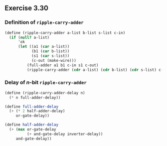## Exercise 3.30

### Definition of `ripple-carry-adder`

``` Scheme
(define (ripple-carry-adder a-list b-list s-list c-in)
  (if (null? a-list)
      'ok
      (let ((a1 (car a-list))
            (b1 (car b-list))
            (s1 (car s-list))
            (c-out (make-wire)))
          (full-adder a1 b1 c-in s1 c-out)
          (ripple-carry-adder (cdr a-list) (cdr b-list) (cdr s-list) c-out))))
```

### Delay of $n$-bit `ripple-carry-adder`

``` Scheme
(define (ripple-carry-adder-delay n)
  (* n full-adder-delay))

(define full-adder-delay
  (+ (* 2 half-adder-delay)
     or-gate-delay))

(define half-adder-delay
  (+ (max or-gate-delay
          (+ and-gate-delay inverter-delay))
     and-gate-delay))
```